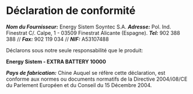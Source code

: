# Déclaration de conformité

_**Nom du Fournisseur:**_ Energy Sistem Soyntec S.A.
_**Adresse:**_ Pol. Ind. Finestrat C/. Calpe, 1 - 03509 Finestrat Alicante (Espagne).
_**Tel:**_ 902 388 388 // _**Fax:**_ 902 119 034 // _**NIF:**_  A53107488


Déclarons sous notre seule responsabilité que le produit:

**Energy Sistem - EXTRA BATTERY 10000**

_**Pays de fabrication:**_ Chine
Auquel se réfère cette déclaration, est conforme aux normes ou documents normatifs de la Directive 2004/i08/CE du Parlement Européen et du Conseil du 15 Décembre 2004.


